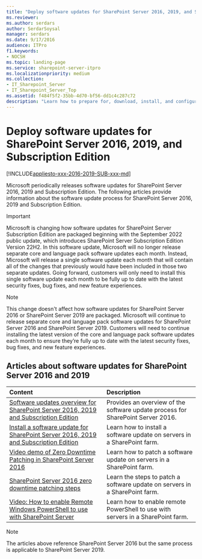 ```yaml
---
title: "Deploy software updates for SharePoint Server 2016, 2019, and Subscription Edition"
ms.reviewer: 
ms.author: serdars
author: SerdarSoysal
manager: serdars
ms.date: 9/17/2016
audience: ITPro
f1.keywords:
- NOCSH
ms.topic: landing-page
ms.service: sharepoint-server-itpro
ms.localizationpriority: medium
ms.collection:
- IT_Sharepoint_Server
- IT_Sharepoint_Server_Top
ms.assetid: f484f5f2-35bb-4d70-bf56-dd1c4c287c72
description: "Learn how to prepare for, download, install, and configure software updates and patches for SharePoint Server 2016."
---
```


# Deploy software updates for SharePoint Server 2016, 2019, and Subscription Edition

[!INCLUDE[appliesto-xxx-2016-2019-SUB-xxx-md](../includes/appliesto-xxx-2016-2019-SUB-xxx-md.md)]

Microsoft periodically releases software updates for SharePoint Server 2016, 2019 and Subscription Edition. The following articles provide information about the software update process for SharePoint Server 2016, 2019 and Subscription Edition.

> [!IMPORTANT]
> Microsoft is changing how software updates for SharePoint Server Subscription Edition are packaged beginning with the September 2022 public update, which introduces SharePoint Server Subscription Edition Version 22H2. In this software update, Microsoft will no longer release separate core and language pack software updates each month. Instead, Microsoft will release a single software update each month that will contain all of the changes that previously would have been included in those two separate updates. Going forward, customers will only need to install this single software update each month to be fully up to date with the latest security fixes, bug fixes, and new feature experiences.

> [!NOTE]
> This change doesn't affect how software updates for SharePoint Server 2016 or SharePoint Server 2019 are packaged. Microsoft will continue to release separate core and language pack software updates for SharePoint Server 2016 and SharePoint Server 2019. Customers will need to continue installing the latest version of the core and language pack software updates each month to ensure they’re fully up to date with the latest security fixes, bug fixes, and new feature experiences.
  
## Articles about software updates for SharePoint Server 2016 and 2019

|**Content**|**Description**|
|:-----|:-----|
|[Software updates overview for SharePoint Server 2016, 2019 and Subscription Edition](software-updates-overview.md) <br/> |Provides an overview of the software update process for SharePoint Server 2016.  <br/> |
|[Install a software update for SharePoint Server 2016, 2019 and Subscription Edition](install-a-software-update.md) <br/> |Learn how to install a software update on servers in a SharePoint farm.  <br/> |
|[Video demo of Zero Downtime Patching in SharePoint Server 2016](video-demo-of-zero-downtime-patching-in-sharepoint-server-2016.md) <br/> |Learn how to patch a software update on servers in a SharePoint farm.  <br/> |   
|[SharePoint Server 2016 zero downtime patching steps](sharepoint-server-2016-zero-downtime-patching-steps.md) <br/> |Learn the steps to patch a software update on servers in a SharePoint farm.  <br/> |
|[Video: How to enable Remote Windows PowerShell to use with SharePoint Server](video-how-to-enable-remote-windows-powershell-to-use-with-sharepoint-server.md) <br/> |Learn how to enable remote PowerShell to use with servers in a SharePoint farm.  <br/> |

>[!NOTE]
> The articles above reference SharePoint Server 2016 but the same process is applicable to SharePoint Server 2019.
